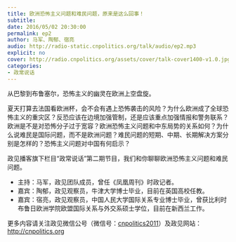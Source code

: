 ```yaml
---
title: 欧洲恐怖主义问题和难民问题，原来是这么回事！
subtitle: 
date: 2016/05/02 20:30:00
permalink: ep2
author: 马军、陶郁、宿亮
audio: http://radio-static.cnpolitics.org/talk/audio/ep2.mp3
explicit: no
cover: http://radio.cnpolitics.org/assets/cover/talk-cover1400-v1.0.jpg
categories:
- 政常说话
---
```


从巴黎到布鲁塞尔，恐怖主义的幽灵在欧洲上空盘旋。

夏天打算去法国看欧洲杯，会不会有遇上恐怖袭击的风险？为什么欧洲成了全球恐怖主义的重灾区？反恐应该在边境加强管制，还是应该重点加强情报和警务联系？欧洲是不是对恐怖分子过于宽容？欧洲恐怖主义问题和中东局势的关系如何？为什么说难民是国际问题，而不是欧洲问题？难民问题的短期、中期、长期解决方案分别是怎样的？恐怖主义问题对中国有何启示？

政见播客旗下栏目“政常说话”第二期节目，我们和你聊聊欧洲恐怖主义问题和难民问题。

- 主持：马军，政见团队成员，曾任《凤凰周刊》时政记者。
- 嘉宾：陶郁，政见观察员，牛津大学博士毕业，目前在英国高校任教。
- 嘉宾：宿亮，政见观察员，中国人民大学国际关系专业博士毕业，曾获比利时布鲁日欧洲学院欧盟国际关系与外交系硕士学位，目前在新西兰工作。

更多内容请关注政见微信公号（微信号：[cnpolitics2011](http://open.weixin.qq.com/qr/code/?username=cnpolitics2011)）及政见网站：<http://cnpolitics.org>
